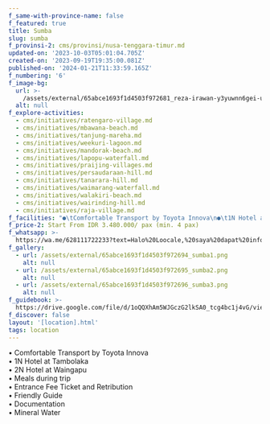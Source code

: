 ```yaml
---
f_same-with-province-name: false
f_featured: true
title: Sumba
slug: sumba
f_provinsi-2: cms/provinsi/nusa-tenggara-timur.md
updated-on: '2023-10-03T05:01:04.705Z'
created-on: '2023-09-19T19:35:00.081Z'
published-on: '2024-01-21T11:33:59.165Z'
f_numbering: '6'
f_image-bg:
  url: >-
    /assets/external/65abce1693f1d4503f972681_reza-irawan-y3yuwnn6gei-unsplash.jpg
  alt: null
f_explore-activities:
  - cms/initiatives/ratengaro-village.md
  - cms/initiatives/mbawana-beach.md
  - cms/initiatives/tanjung-mareha.md
  - cms/initiatives/weekuri-lagoon.md
  - cms/initiatives/mandorak-beach.md
  - cms/initiatives/lapopu-waterfall.md
  - cms/initiatives/praijing-villages.md
  - cms/initiatives/persaudaraan-hill.md
  - cms/initiatives/tanarara-hill.md
  - cms/initiatives/waimarang-waterfall.md
  - cms/initiatives/walakiri-beach.md
  - cms/initiatives/wairinding-hill.md
  - cms/initiatives/raja-village.md
f_facilities: "●\tComfortable Transport by Toyota Innova\n●\t1N Hotel at Tambolaka\n●\t2N Hotel at Waingapu\n●\tMeals during trip\n●\tEntrance Fee Ticket and Retribution\n●\tFriendly Guide\n●\tDocumentation\n●\tMineral Water\n"
f_price-2: Start From IDR 3.480.000/ pax (min. 4 pax)
f_whatsapp: >-
  https://wa.me/628111722233?text=Halo%20Loocale,%20saya%20dapat%20info%20dari%20website%20Loocale%20dan%20punya%20pertanyaan
f_gallery:
  - url: /assets/external/65abce1693f1d4503f972694_sumba1.png
    alt: null
  - url: /assets/external/65abce1693f1d4503f972695_sumba2.png
    alt: null
  - url: /assets/external/65abce1693f1d4503f972696_sumba3.png
    alt: null
f_guidebook: >-
  https://drive.google.com/file/d/1oQQXhAm5WJGczG2lkSA0_tcg4bc1j4vG/view?usp=sharing
f_discover: false
layout: '[location].html'
tags: location
---
```


• Comfortable Transport by Toyota Innova  
• 1N Hotel at Tambolaka  
• 2N Hotel at Waingapu  
• Meals during trip  
• Entrance Fee Ticket and Retribution  
• Friendly Guide  
• Documentation  
• Mineral Water

